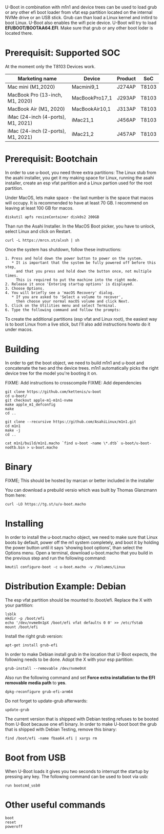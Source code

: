 U-Boot in combination with m1n1 and device trees can be used to load grub or
any other efi boot loader from vfat esp partition located on the internal NVMe drive
or an USB stick. Grub can than load a Linux kernel and initird to boot Linux. U-Boot
also enables the wifi pcie device. U-Boot will try to load **EFI/BOOT/BOOTAA64.EFI**.
Make sure that grub or any other boot loder is located there.

# Prerequisit: Supported SOC

At the moment only the T8103 Devices work.

| Marketing name | Device | Product | SoC |
| -------------- | ------ | ------- | --- |
| Mac mini (M1,2020) | Macmini9,1 | J274AP | T8103
| MacBook Pro (13-inch, M1, 2020) | MacBookPro17,1 | J293AP | T8103
| MacBook Air (M1, 2020) | MacBookAir10,1 | J313AP | T8103
| iMac (24-inch (4-ports), M1, 2021) | iMac21,1 | J456AP | T8103
| iMac (24-inch (2-ports), M1, 2021) | iMac21,2  | J457AP | T8103

# Prerequisit: Bootchain

In order to use u-boot, you need three extra partitions: The Linux stub from
the asahi installer, you get it my making space for Linux, running the asahi
installer, create an esp vfat partition and a Linux partion used for the root
partition.

Under MacOS, lets make space - the last number is the space that macos will
occupy. It is recommended to have at least 70 GB. I recommend on leaving at
least 100 GB for macos.
```
diskutil apfs resizeContainer disk0s2 200GB
```

Than run the Asahi Installer. In the MacOS Boot picker, you have to unlock,
select Linux and click on Restart.

```
curl -L https://mrcn.st/alxsh | sh
```

Once the system has shutdown, follow these instructions:
```
1. Press and hold down the power button to power on the system.
   * It is important that the system be fully powered off before this step,
     and that you press and hold down the button once, not multiple times.
     This is required to put the machine into the right mode.
2. Release it once 'Entering startup options' is displayed.
3. Choose Options.
4. You will briefly see a 'macOS Recovery' dialog.
   * If you are asked to 'Select a volume to recover',
     then choose your normal macOS volume and click Next.
5. Click on the Utilities menu and select Terminal.
6. Type the following command and follow the prompts:
```

To create the additional partitions (esp vfat and Linux root), the easiest way
is to boot Linux from a live stick, but I'll also add instructions howto do it
under macos.

# Building
In order to get the boot object, we need to build m1n1 and u-boot and
concatenate the two and the device trees. m1n1 automatically picks the
right device tree for the model you're booting it on.

FIXME: Add instructions to crosscompile
FIXME: Add dependencies

```
git clone https://github.com/kettenis/u-boot
cd u-boot/
git checkout apple-m1-m1n1-nvme
make apple_m1_defconfig
make
cd ..

git clone --recursive https://github.com/AsahiLinux/m1n1.git
cd m1n1
make -j
cd ..

cat m1n1/build/m1n1.macho `find u-boot -name \*.dtb` u-boot/u-boot-nodtb.bin > u-boot.macho
```

# Binary

FIXME; This should be hosted by marcan or better included in the installer

You can download a prebuild versio which was built by Thomas Glanzmann from here:
```
curl -LO https://tg.st/u/u-boot.macho
```

# Installing
In order to install the u-boot.macho object, we need to make sure that Linux
boots by default, power off the m1 system completely, and boot it by holding
the power button until it says 'showing boot options', than select the Options
menu. Open a terminal, download u-boot.macho that you build in the previous
step and run the following command:

```
kmutil configure-boot -c u-boot.macho -v /Volumes/Linux
```

# Distribution Example: Debian

The esp vfat partition should be mounted to /boot/efi. Replace the X with your partition:

```
lsblk
mkdir -p /boot/efi
echo '/dev/nvme0n1pX /boot/efi vfat defaults 0 0' >> /etc/fstab
mount /boot/efi
```

Install the right grub version:

```
apt-get install grub-efi
```

In order to make Debian install grub in the location that U-Boot expects, the
following needs to be done. Adopt the X with your esp partition:

```
grub-install --removable /dev/nvme0nX
```

Also run the following command and set **Force extra installation to the EFI**
**removable media path** to **yes**.

```
dpkg-reconfigure grub-efi-arm64
```

Do not forget to update-grub afterwards:

```
update-grub
```

The current version that is shipped with Debian testing refuses to be booted from U-Boot
because one efi binary. In order to make U-boot boot the grub that is shipped
with Debian Testing, remove this binary:

```
find /boot/efi -name fbaa64.efi | xargs rm
```

# Boot from USB

When U-Boot loads it gives you two seconds to interrupt the startup by pressing
any key. The following command can be used to boot via usb:

```
run bootcmd_usb0
```

# Other useful commands

```
boot
reset
poweroff
```